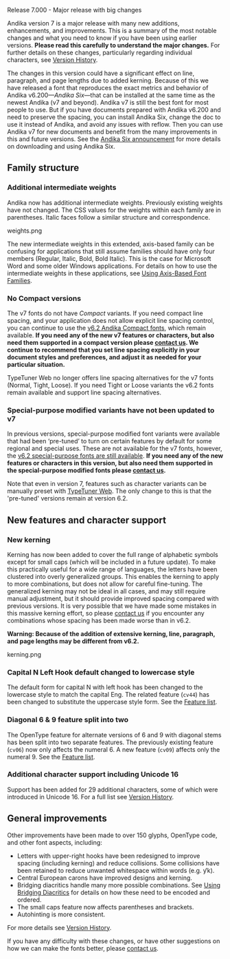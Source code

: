 Release 7.000 - Major release with big changes

Andika version 7 is a major release with many new additions, enhancements, and improvements. This is a summary of the most notable changes and what you need to know if you have been using earlier versions. **Please read this carefully to understand the major changes.** For further details on these changes, particularly regarding individual characters, see [Version History](https://software.sil.org/andika/history/).

The changes in this version could have a significant effect on line, paragraph, and page lengths due to added kerning. Because of this we have released a font that reproduces the exact metrics and behavior of Andika v6.200—*Andika Six*—that can be installed at the same time as the newest Andika (v7 and beyond). Andika v7 is still the best font for most people to use. But if you have documents prepared with Andika v6.200 and need to preserve the spacing, you can install Andika Six, change the doc to use it instead of Andika, and avoid any issues with reflow. Then you can use Andika v7 for new documents and benefit from the many improvements in this and future versions. See the [Andika Six announcement](https://software.sil.org/andika/andika-six-release-6-210-a-renamed-version-of-andika-6-200/) for more details on downloading and using Andika Six.

## Family structure

### Additional intermediate weights

Andika now has additional intermediate weights. Previously existing weights have not changed. The CSS values for the weights within each family are in parentheses. Italic faces follow a similar structure and correspondence.

weights.png

The new intermediate weights in this extended, axis-based family can be confusing for applications that still assume families should have only four members (Regular, Italic, Bold, Bold Italic). This is the case for Microsoft Word and some older Windows applications. For details on how to use the intermediate weights in these applications, see [Using Axis-Based Font Families](https://software.sil.org/fonts/axis-based-fonts/).

### No Compact versions

The v7 fonts do not have *Compact* variants. If you need compact line spacing, and your application does not allow explicit line spacing control, you can continue to use the [v6.2 Andika Compact fonts](https://software.sil.org/lcgfonts/download/), which remain available. **If you need any of the new v7 features or characters, but also need them supported in a compact version please [contact us](https://software.sil.org/andika/about/contact/). We continue to recommend that you set line spacing explicitly in your document styles and preferences, and adjust it as needed for your particular situation.**

TypeTuner Web no longer offers line spacing alternatives for the v7 fonts (Normal, Tight, Loose). If you need Tight or Loose variants the v6.2 fonts remain available and support line spacing alternatives.

### Special-purpose modified variants have not been updated to v7

In previous versions, special-purpose modified font variants were available that had been ‘pre-tuned’ to turn on certain features by default for some regional and special uses. These are not available for the v7 fonts, however, the [v6.2 special-purpose fonts are still available](https://software.sil.org/lcgfonts/download/). **If you need any of the new features or characters in this version, but also need them supported in the special-purpose modified fonts please [contact us](https://software.sil.org/andika/about/contact/).**

Note that even in version 7, features such as character variants can be manually preset with [TypeTuner Web](https://typetunerweb.languagetechnology.org/ttw/fonts2go.cgi). The only change to this is that the 'pre-tuned' versions remain at version 6.2.

## New features and character support

### New kerning

Kerning has now been added to cover the full range of alphabetic symbols except for small caps (which will be included in a future update). To make this practically useful for a wide range of languages, the letters have been clustered into overly generalized groups. This enables the kerning to apply to more combinations, but does not allow for careful fine-tuning. The generalized kerning may not be ideal in all cases, and may still require manual adjustment, but it should provide improved spacing compared with previous versions. It is very possible that we have made some mistakes in this massive kerning effort, so please [contact us](https://software.sil.org/andika/about/contact/) if you encounter any combinations whose spacing has been made worse than in v6.2.

**Warning: Because of the addition of extensive kerning, line, paragraph, and page lengths may be different from v6.2.**

kerning.png

### Capital N Left Hook default changed to lowercase style

The default form for capital N with left hook has been changed to the lowercase style to match the capital Eng. The related feature (`cv44`) has been changed to substitute the uppercase style form. See the [Feature list](https://software.sil.org/andika/features/).

### Diagonal 6 & 9 feature split into two

The OpenType feature for alternate versions of 6 and 9 with diagonal stems has been split into two separate features. The previously existing feature (`cv06`) now only affects the numeral 6. A new feature (`cv09`) affects only the numeral 9. See the [Feature list](https://software.sil.org/andika/features/).

### Additional character support including Unicode 16

Support has been added for 29 additional characters, some of which were introduced in Unicode 16. For a full list see [Version History](https://software.sil.org/andika/history/).

## General improvements

Other improvements have been made to over 150 glyphs, OpenType code, and other font aspects, including: 

- Letters with upper-right hooks have been redesigned to improve spacing (including kerning) and reduce collisions. Some collisions have been retained to reduce unwanted whitespace within words (e.g. ƴk).
- Central European carons have improved designs and kerning.
- Bridging diacritics handle many more possible combinations. See [Using Bridging Diacritics](https://software.sil.org/fonts/bridging-diacritics/) for details on how these need to be encoded and ordered.
- The small caps feature now affects parentheses and brackets.
- Autohinting is more consistent.

For more details see [Version History](https://software.sil.org/andika/history/).

If you have any difficulty with these changes, or have other suggestions on how we can make the fonts better, please [contact us](https://software.sil.org/andika/about/contact/).
